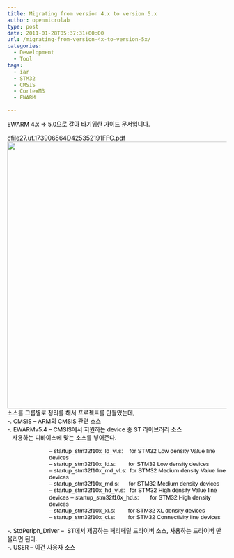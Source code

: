 ```yaml
---
title: Migrating from version 4.x to version 5.x
author: openmicrolab
type: post
date: 2011-01-28T05:37:31+00:00
url: /migrating-from-version-4x-to-version-5x/
categories:
  - Development
  - Tool
tags:
  - iar
  - STM32
  - CMSIS
  - CortexM3
  - EWARM

---
```

<FONT color=#000000><SPAN style="FONT-SIZE: 9pt"><SPAN style="FONT-SIZE: 10pt">EWARM 4.x => 5.0으로 갈아 타기위한 가이드 문서입니다.</SPAN></SPAN>

</FONT><a href="/images/1/cfile27.uf.173906564D425352191FFC.pdf" class="aligncenter" filename="EWARM_MigrationGuide.ENU.pdf"  filemime="application/pdf" />cfile27.uf.173906564D425352191FFC.pdf</a>  
<FONT color=#000000><SPAN style="FONT-SIZE: 9pt"><SPAN style="FONT-SIZE: 10pt"><img loading="lazy" src="/images/1/cfile5.uf.1217D7544D4254002312D1.jpg" class="aligncenter" width="680" height="614" alt="" filename="EWARM.jpg" filemime="image/jpeg" /></SPAN></SPAN>  
<SPAN style="FONT-SIZE: 9pt"><SPAN style="FONT-SIZE: 10pt">소스를 그룹별로 정리를 해서 프로젝트를 만들었는데,</SPAN></SPAN>  
<SPAN style="FONT-SIZE: 9pt"><SPAN style="FONT-SIZE: 10pt">-. CMSIS &#8211; ARM의 CMSIS 관련 소스</SPAN></SPAN>  
<SPAN style="FONT-SIZE: 9pt"><SPAN style="FONT-SIZE: 10pt">-. EWARMv5.4 &#8211; CMSIS에서 지원하는 device 중 ST 라이브러리 소스</SPAN></SPAN>  
<SPAN style="FONT-SIZE: 9pt"><SPAN style="FONT-SIZE: 10pt">&nbsp;&nbsp; 사용하는 디바이스에 맞는 소스를 넣어준다.</SPAN></SPAN>  
</FONT>  
<P style="MARGIN-LEFT: 1in" class=MsoNormal><SPAN style="FONT-FAMILY: Arial; FONT-SIZE: 10pt"><FONT color=#000000><SPAN style="FONT-SIZE: 9pt"><SPAN style="FONT-SIZE: 10pt">&#8211; startup_stm32f10x_ld_vl.s: &nbsp; &nbsp;for STM32 Low density Value line devices</SPAN></SPAN><br /> </FONT></SPAN><SPAN style="FONT-FAMILY: Arial; FONT-SIZE: 10pt"><FONT color=#000000><SPAN style="FONT-SIZE: 9pt"><SPAN style="FONT-SIZE: 10pt">&#8211; startup_stm32f10x_ld.s: &nbsp; &nbsp; &nbsp; &nbsp;for STM32 Low density devices</SPAN></SPAN><br /> </FONT></SPAN><SPAN style="FONT-FAMILY: Arial; FONT-SIZE: 10pt"><FONT color=#000000><SPAN style="FONT-SIZE: 9pt"><SPAN style="FONT-SIZE: 10pt">&#8211; startup_stm32f10x_md_vl.s: &nbsp;for STM32 Medium density Value line devices</SPAN></SPAN><br /> </FONT></SPAN><FONT color=#000000><SPAN style="FONT-FAMILY: Arial; FONT-SIZE: 10pt"><SPAN style="FONT-SIZE: 9pt"><SPAN style="FONT-SIZE: 10pt">&#8211; startup_stm32f10x_md.s: &nbsp; &nbsp; &nbsp;for STM32 Medium density devices </SPAN></SPAN><br /> </SPAN><SPAN style="FONT-FAMILY: Arial; FONT-SIZE: 10pt"><SPAN style="FONT-SIZE: 9pt"><SPAN style="FONT-SIZE: 10pt">&#8211; startup_stm32f10x_hd_vl.s:&nbsp;&nbsp; for&nbsp;STM32 High density Value line devices</SPAN></SPAN></SPAN>  
</FONT><FONT color=#000000><SPAN style="FONT-FAMILY: Arial; FONT-SIZE: 10pt"><SPAN style="FONT-SIZE: 9pt"><SPAN style="FONT-SIZE: 10pt">&#8211; startup_stm32f10x_hd.s: &nbsp; &nbsp; &nbsp; for&nbsp;STM32 High density devices</SPAN></SPAN><br /> </SPAN><SPAN style="FONT-FAMILY: Arial; FONT-SIZE: 10pt"><SPAN style="FONT-SIZE: 9pt"><SPAN style="FONT-SIZE: 10pt">&#8211; startup_stm32f10x_xl.s: &nbsp; &nbsp; &nbsp; &nbsp;for&nbsp;STM32 XL density devices</SPAN></SPAN></SPAN></FONT><FONT color=#000000><SPAN style="FONT-FAMILY: Arial; FONT-SIZE: 10pt"><SPAN style="FONT-SIZE: 9pt"><SPAN style="FONT-SIZE: 10pt"> </SPAN></SPAN><br /> </SPAN><SPAN style="FONT-FAMILY: Arial; FONT-SIZE: 10pt"><SPAN style="FONT-SIZE: 9pt"><SPAN style="FONT-SIZE: 10pt">&#8211; startup_stm32f10x_cl.s: &nbsp; &nbsp; &nbsp; &nbsp;for&nbsp;STM32 Connectivity line devices </SPAN></SPAN><?xml:namespace prefix = o ns = "urn:schemas-microsoft-com:office:office" /><o:p></o:p></SPAN></FONT>

  
<FONT color=#000000><SPAN style="FONT-SIZE: 9pt"><SPAN style="FONT-SIZE: 10pt">-. StdPeriph_Driver &#8211;&nbsp; ST에서 제공하는 페리페럴 드라이버 소스, 사용하는 드라이버 만 올리면 된다. </SPAN></SPAN>  
<SPAN style="FONT-SIZE: 9pt"><SPAN style="FONT-SIZE: 10pt">-. USER &#8211; 이건 사용자 소스</SPAN></SPAN>  
</FONT></p>